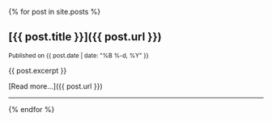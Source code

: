{% for post in site.posts %}
## [{{ post.title }}]({{ post.url }})
<small>Published on {{ post.date | date: "%B %-d, %Y" }}</small>

{{ post.excerpt }}

[Read more...]({{ post.url }})

---

{% endfor %}
